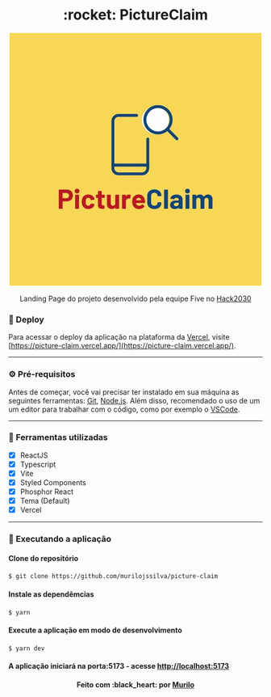 <div align="center">
 <h1>:rocket: PictureClaim</h1>
</div>

<div align="center">
    <img src="./src/assets/logo.jpeg" />
</div>

<p align="center">Landing Page do projeto desenvolvido pela equipe Five no <a href="https://www.rio2030.org/rack2030">Hack2030<a/></p>

### :link: Deploy

Para acessar o deploy da aplicação na plataforma da [Vercel](https://www.vercel.app/), visite [https://picture-claim.vercel.app/](https://picture-claim.vercel.app/).

---

### :gear: Pré-requisitos

Antes de começar, você vai precisar ter instalado em sua máquina as seguintes ferramentas:
[Git](https://git-scm.com), [Node.js](https://nodejs.org/en/).
Além disso, recomendado o uso de um um editor para trabalhar com o código, como por exemplo o [VSCode](https://code.visualstudio.com/).

---

### :hammer: Ferramentas utilizadas

- [x] ReactJS
- [x] Typescript
- [x] Vite
- [x] Styled Components
- [x] Phosphor React
- [x] Tema (Default)
- [x] Vercel

---

### :rocket: Executando a aplicação

#### Clone do repositório

```shell
$ git clone https://github.com/murilojssilva/picture-claim
```

#### Instale as dependêmcias

```shell
$ yarn
```

#### Execute a aplicação em modo de desenvolvimento

```shell
$ yarn dev
```

#### A aplicação iniciará na porta:5173 - acesse <http://localhost:5173>

<h4 align="center">Feito com :black_heart: por <a href="https://github.com/murilojssilva">Murilo</a></h4>
